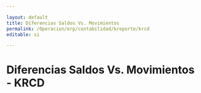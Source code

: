 ```yaml
---

layout: default
title: Diferencias Saldos Vs. Movimientos
permalink: /Operacion/erp/contabilidad/kreporte/krcd
editable: si

---
```


# Diferencias Saldos Vs. Movimientos - KRCD










